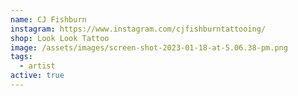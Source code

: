 ```yaml
---
name: CJ Fishburn
instagram: https://www.instagram.com/cjfishburntattooing/
shop: Look Look Tattoo
image: /assets/images/screen-shot-2023-01-18-at-5.06.38-pm.png
tags:
  - artist
active: true
---
```

